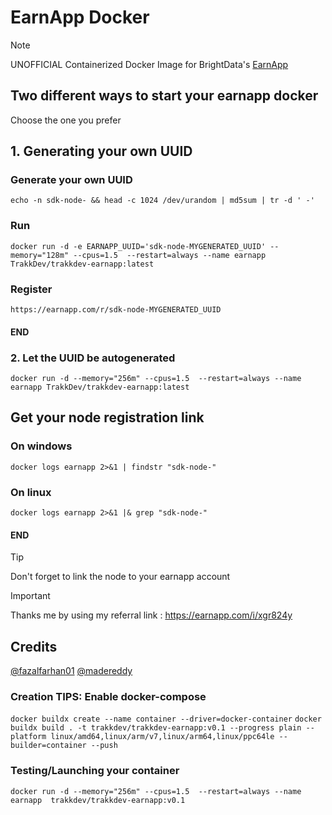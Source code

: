 # EarnApp Docker
> [!NOTE]
> UNOFFICIAL Containerized Docker Image for BrightData's [EarnApp](https://earnapp.com/)

## Two different ways to start your earnapp docker
Choose the one you prefer

## 1. Generating your own UUID
### Generate your own UUID
 ```echo -n sdk-node- && head -c 1024 /dev/urandom | md5sum | tr -d ' -' ```
### Run
 ```docker run -d -e EARNAPP_UUID='sdk-node-MYGENERATED_UUID' --memory="128m" --cpus=1.5  --restart=always --name earnapp TrakkDev/trakkdev-earnapp:latest ```
### Register
 ```https://earnapp.com/r/sdk-node-MYGENERATED_UUID```
#### END

### 2. Let the UUID be autogenerated
 ```docker run -d --memory="256m" --cpus=1.5  --restart=always --name earnapp TrakkDev/trakkdev-earnapp:latest ```

## Get your node registration link 
### On windows
 ```docker logs earnapp 2>&1 | findstr "sdk-node-"```
### On linux
 ```docker logs earnapp 2>&1 |& grep "sdk-node-"```
#### END

> [!TIP]
> Don't forget to link the node to your earnapp account

> [!IMPORTANT]
> Thanks me by using my referral link : https://earnapp.com/i/xgr824y

## Credits
[@fazalfarhan01](https://github.com/fazalfarhan01/EarnApp-Docker)
[@madereddy](https://github.com/madereddy/EarnApp-Docker)


### Creation TIPS: Enable docker-compose
```docker buildx create --name container --driver=docker-container```
```docker buildx build . -t trakkdev/trakkdev-earnapp:v0.1 --progress plain --platform linux/amd64,linux/arm/v7,linux/arm64,linux/ppc64le --builder=container --push```
### Testing/Launching your container
```docker run -d --memory="256m" --cpus=1.5  --restart=always --name earnapp  trakkdev/trakkdev-earnapp:v0.1```
